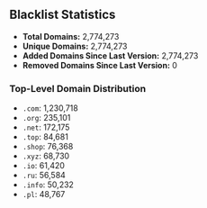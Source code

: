 ## Blacklist Statistics

- **Total Domains:** 2,774,273
- **Unique Domains:** 2,774,273
- **Added Domains Since Last Version:** 2,774,273
- **Removed Domains Since Last Version:** 0

### Top-Level Domain Distribution

-  `.com`: 1,230,718
-  `.org`: 235,101
-  `.net`: 172,175
-  `.top`: 84,681
-  `.shop`: 76,368
-  `.xyz`: 68,730
-  `.io`: 61,420
-  `.ru`: 56,584
-  `.info`: 50,232
-  `.pl`: 48,767
